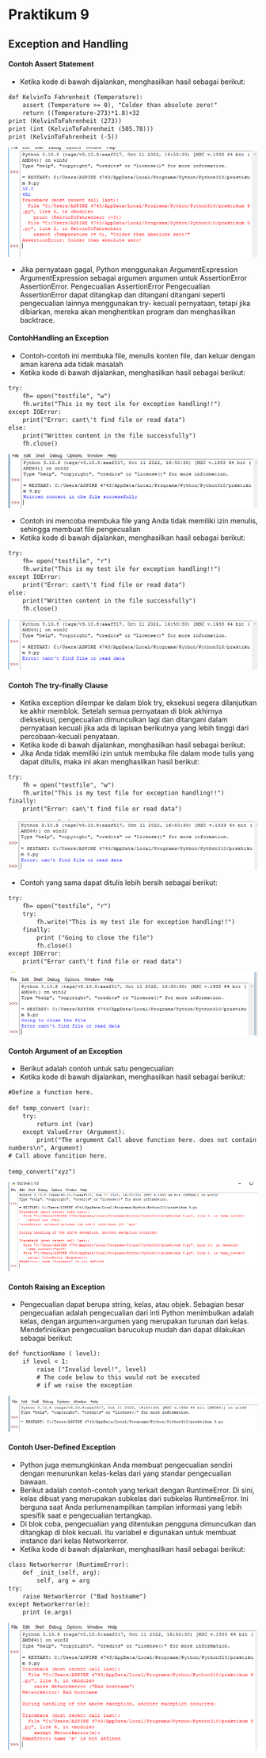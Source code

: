  # Praktikum 9 
 
## Exception and Handling

#### Contoh Assert Statement

- Ketika kode di bawah dijalankan, menghasilkan hasil sebagai berikut:

```
def KelvinTo Fahrenheit (Temperature):
    assert (Temperature >= 0), "Colder than absolute zero!"
    return ((Temperature-273)*1.8)+32
print (KelvinToFahrenheit (273))
print (int (KelvinToFahrenheit (505.78)))
print (KelvinToFahrenheit (-5))
```

![gambar](gambar/1.png)

- Jika pernyataan gagal, Python menggunakan ArgumentExpression ArgumentExpression sebagai argumen argumen untuk AssertionError AssertionError. Pengecualian AssertionError Pengecualian AssertionError dapat ditangkap dan ditangani ditangani seperti pengecualian lainnya menggunakan try- kecuali pernyataan, tetapi jika dibiarkan, mereka akan menghentikan program dan menghasilkan backtrace.

#### ContohHandling an Exception

- Contoh-contoh ini membuka file, menulis konten file, dan keluar dengan aman karena ada tidak masalah
- Ketika kode di bawah dijalankan, menghasilkan hasil sebagai berikut:

```
try:
    fh= open("testfile", "w")
    fh.write("This is my test ile for exception handling!!")
except IOError:
    print("Error: cant\'t find file or read data")
else:
    print("Written content in the file successfully")
    fh.close()
```

![gambar](gambar/2.png)

- Contoh ini mencoba membuka file yang Anda tidak memiliki izin menulis, sehingga membuat file pengecualian
- Ketika kode di bawah dijalankan, menghasilkan hasil sebagai berikut:

```
try:
    fh= open("testfile", "r")
    fh.write("This is my test ile for exception handling!!")
except IOError:
    print("Error: cant\'t find file or read data")
else:
    print("Written content in the file successfully")
    fh.close()
```

![gambar](gambar/3.png)

#### Contoh The try-finally Clause

- Ketika exception dilempar ke dalam blok try, eksekusi segera dilanjutkan ke akhir memblok. Setelah semua pernyataan di blok akhirnya dieksekusi, pengecualian dimunculkan lagi dan ditangani dalam pernyataan kecuali jika ada di lapisan berikutnya yang lebih tinggi dari percobaan-kecuali penyataan.
- Ketika kode di bawah dijalankan, menghasilkan hasil sebagai berikut:
- Jika Anda tidak memiliki izin untuk membuka file dalam mode tulis yang dapat ditulis, maka ini akan menghasilkan hasil berikut:

```
try:
    fh = open("testfile", "w")
    fh.write("This is my test file for exception handling!!")
finally:
    print("Error: can\'t find file or read data")
```

![gambar](gambar/4.png)

- Contoh yang sama dapat ditulis lebih bersih sebagai berikut:

```
try:
    fh= open("testfile", "r")
    try:
        fh.write("This is my test ile for exception handling!!")
    finally:
        print ("Going to close the file")
        fh.close()
except IOError:
    print("Error cant\'t find file or read data")
```

![gambar](gambar/5.png)

#### Contoh Argument of an Exception

- Berikut adalah contoh untuk satu pengecualian
- Ketika kode di bawah dijalankan, menghasilkan hasil sebagai berikut:

```
#Define a function here.

def temp_convert (var):
    try:
        return int (var)
    except ValueError (Argument):
        print("The argument Call above function here. does not contain numbers\n", Argument)
# Call above funcition here.

temp_convert("xyz")
```

![gambar](gambar/6.png)

#### Contoh Raising an Exception

- Pengecualian dapat berupa string, kelas, atau objek. Sebagian besar pengecualian adalah pengecualian dari inti Python menimbulkan adalah kelas, dengan argumen=argumen yang merupakan turunan dari kelas. Mendefinisikan pengecualian barucukup mudah dan dapat dilakukan sebagai berikut:

```
def functionName ( level):
    if level < 1:
        raise ("Invalid level!", level)
        # The code below to this would not be executed
        # if we raise the exception
```

![gambar](gambar/7.png)

#### Contoh User-Defined Exception

- Python juga memungkinkan Anda membuat pengecualian sendiri dengan menurunkan kelas-kelas dari yang standar pengecualian bawaan.
- Berikut adalah contoh-contoh yang terkait dengan RuntimeError. Di sini, kelas dibuat yang merupakan subkelas dari subkelas RuntimeError. Ini berguna saat Anda perlumenampilkan tampilan informasi yang lebih spesifik saat e pengecualian tertangkap.
- Di blok coba, pengecualian yang ditentukan pengguna dimunculkan dan ditangkap di blok kecuali. Itu variabel e digunakan untuk membuat instance dari kelas Networkerror.
- Ketika kode di bawah dijalankan, menghasilkan hasil sebagai berikut:

```
class Networkerror (RuntimeError):
    def _init_(self, arg):
        self, arg = arg
try:
    raise Networkerror ("Bad hostname")
except Networkerror(e):
    print (e.args)
```

![gambar](gambar/8.png)




